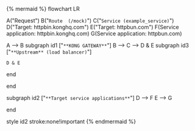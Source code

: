 <!--vale off-->

{% mermaid %}
flowchart LR

  A("Request")
  B("`Route 
  (/mock)`")
  C("`Service
  (example_service)`")
  D("Target:
  httpbin.konghq.com")
  E("Target:
  httpbun.com")
  F(Service application:
  httpbin.konghq.com)
  G(Service application:
  httpbun.com)

  A --> B
  subgraph id1 ["`**KONG GATEWAY**`"]
    B --> C --> D & E
  subgraph id3 ["`**Upstream** (load balancer)`"]
  
    D & E
  end

  end

  subgraph id2 ["`**Target service applications**`"]
    D --> F
    E --> G

  end

  style id2 stroke:none!important
{% endmermaid %}

<!--vale on-->